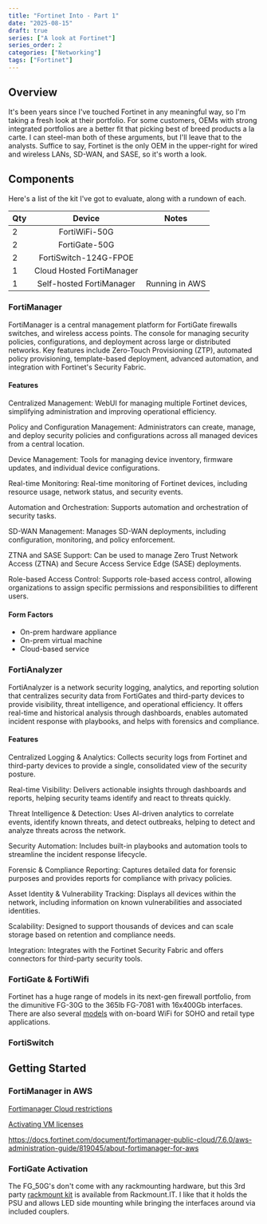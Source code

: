 ```yaml
---
title: "Fortinet Into - Part 1"
date: "2025-08-15"
draft: true
series: ["A look at Fortinet"]
series_order: 2
categories: ["Networking"]
tags: ["Fortinet"]
---
```


## Overview

It's been years since I've touched Fortinet in any meaningful way, so I'm taking a fresh look at their portfolio. For some customers, OEMs with strong integrated portfolios are a better fit that picking best of breed products a la carte. I can steel-man both of these arguments, but I'll leave that to the analysts. Suffice to say, Fortinet is the only OEM in the upper-right for wired and wireless LANs, SD-WAN, and SASE, so it's worth a look.

## Components

Here's a list of the kit I've got to evaluate, along with a rundown of each.

| Qty | Device | Notes
| :------- | :------: | :------:
| 2 | FortiWiFi-50G | 
| 2 | FortiGate-50G | 
| 2 | FortiSwitch-124G-FPOE | 
| 1 | Cloud Hosted FortiManager | 
| 1 | Self-hosted FortiManager | Running in AWS

### FortiManager

FortiManager is a central management platform for FortiGate firewalls switches, and wireless access points. The console for managing security policies, configurations, and deployment across large or distributed networks. Key features include Zero-Touch Provisioning (ZTP), automated policy provisioning, template-based deployment, advanced automation, and integration with Fortinet's Security Fabric.

#### Features

Centralized Management: WebUI for managing multiple Fortinet devices, simplifying administration and improving operational efficiency.

Policy and Configuration Management: Administrators can create, manage, and deploy security policies and configurations across all managed devices from a central location.

Device Management: Tools for managing device inventory, firmware updates, and individual device configurations.

Real-time Monitoring: Real-time monitoring of Fortinet devices, including resource usage, network status, and security events.

Automation and Orchestration: Supports automation and orchestration of security tasks.

SD-WAN Management: Manages SD-WAN deployments, including configuration, monitoring, and policy enforcement.

ZTNA and SASE Support: Can be used to manage Zero Trust Network Access (ZTNA) and Secure Access Service Edge (SASE) deployments.

Role-based Access Control: Supports role-based access control, allowing organizations to assign specific permissions and responsibilities to different users.

#### Form Factors

* On-prem hardware appliance
* On-prem virtual machine
* Cloud-based service

### FortiAnalyzer

FortiAnalyzer is a network security logging, analytics, and reporting solution that centralizes security data from FortiGates and third-party devices to provide visibility, threat intelligence, and operational efficiency. It offers real-time and historical analysis through dashboards, enables automated incident response with playbooks, and helps with forensics and compliance.

#### Features

Centralized Logging & Analytics: Collects security logs from Fortinet and third-party devices to provide a single, consolidated view of the security posture.

Real-time Visibility: Delivers actionable insights through dashboards and reports, helping security teams identify and react to threats quickly.

Threat Intelligence & Detection: Uses AI-driven analytics to correlate events, identify known threats, and detect outbreaks, helping to detect and analyze threats across the network.

Security Automation: Includes built-in playbooks and automation tools to streamline the incident response lifecycle.

Forensic & Compliance Reporting: Captures detailed data for forensic purposes and provides reports for compliance with privacy policies.

Asset Identity & Vulnerability Tracking: Displays all devices within the network, including information on known vulnerabilities and associated identities.

Scalability: Designed to support thousands of devices and can scale storage based on retention and compliance needs.

Integration: Integrates with the Fortinet Security Fabric and offers connectors for third-party security tools.

### FortiGate & FortiWifi

Fortinet has a huge range of models in its next-gen firewall portfolio, from the dimunitive FG-30G to the 365lb FG-7081 with 16x400Gb interfaces. There are also several [models](https://www.fortinet.com/products/next-generation-firewall#:~:text=Use%20Cases-,Models%20and%20Specs,-Resources) with on-board WiFi for SOHO and retail type applications.

### FortiSwitch

## Getting Started

### FortiManager in AWS

[Fortimanager Cloud restrictions](https://docs.fortinet.com/document/fortimanager-cloud/7.6.3/release-notes/865961/limitations-of-fortimanager-cloud)

[Activating VM licenses](https://docs.fortinet.com/document/fortimanager/7.6.3/administration-guide/911740/activating-vm-licenses)

https://docs.fortinet.com/document/fortimanager-public-cloud/7.6.0/aws-administration-guide/819045/about-fortimanager-for-aws

### FortiGate Activation

The FG_50G's don't come with any rackmounting hardware, but this 3rd party [rackmount kit](https://rackmount.it/products/rm-fr-t21?_pos=1&_fid=c8faf3f96&_ss=c) is available from Rackmount.IT. I like that it holds the PSU and allows LED side mounting while bringing the interfaces around via included couplers.